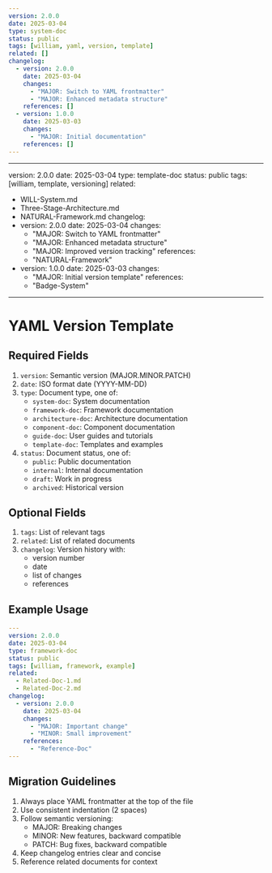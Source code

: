 ```yaml
---
version: 2.0.0
date: 2025-03-04
type: system-doc
status: public
tags: [william, yaml, version, template]
related: []
changelog:
  - version: 2.0.0
    date: 2025-03-04
    changes:
      - "MAJOR: Switch to YAML frontmatter"
      - "MAJOR: Enhanced metadata structure"
    references: []
  - version: 1.0.0
    date: 2025-03-03
    changes:
      - "MAJOR: Initial documentation"
    references: []
---
```

---
version: 2.0.0
date: 2025-03-04
type: template-doc
status: public
tags: [william, template, versioning]
related:
  - WILL-System.md
  - Three-Stage-Architecture.md
  - NATURAL-Framework.md
changelog:
  - version: 2.0.0
    date: 2025-03-04
    changes:
      - "MAJOR: Switch to YAML frontmatter"
      - "MAJOR: Enhanced metadata structure"
      - "MAJOR: Improved version tracking"
    references:
      - "NATURAL-Framework"
  - version: 1.0.0
    date: 2025-03-03
    changes:
      - "MAJOR: Initial version template"
    references:
      - "Badge-System"
---

# YAML Version Template

## Required Fields

1. `version`: Semantic version (MAJOR.MINOR.PATCH)
2. `date`: ISO format date (YYYY-MM-DD)
3. `type`: Document type, one of:
   - `system-doc`: System documentation
   - `framework-doc`: Framework documentation
   - `architecture-doc`: Architecture documentation
   - `component-doc`: Component documentation
   - `guide-doc`: User guides and tutorials
   - `template-doc`: Templates and examples
4. `status`: Document status, one of:
   - `public`: Public documentation
   - `internal`: Internal documentation
   - `draft`: Work in progress
   - `archived`: Historical version

## Optional Fields

1. `tags`: List of relevant tags
2. `related`: List of related documents
3. `changelog`: Version history with:
   - version number
   - date
   - list of changes
   - references

## Example Usage

```yaml
---
version: 2.0.0
date: 2025-03-04
type: framework-doc
status: public
tags: [william, framework, example]
related:
  - Related-Doc-1.md
  - Related-Doc-2.md
changelog:
  - version: 2.0.0
    date: 2025-03-04
    changes:
      - "MAJOR: Important change"
      - "MINOR: Small improvement"
    references:
      - "Reference-Doc"
---
```

## Migration Guidelines

1. Always place YAML frontmatter at the top of the file
2. Use consistent indentation (2 spaces)
3. Follow semantic versioning:
   - MAJOR: Breaking changes
   - MINOR: New features, backward compatible
   - PATCH: Bug fixes, backward compatible
4. Keep changelog entries clear and concise
5. Reference related documents for context
